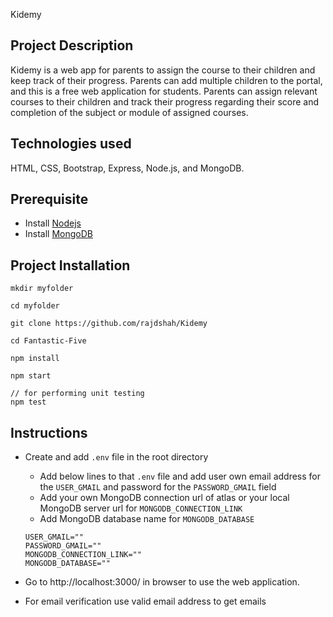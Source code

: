 
Kidemy

## Project Description

Kidemy is a web app for parents to assign the course to their children and keep track of their progress. Parents can add multiple children to the portal, and this is a free web application for students. Parents can assign relevant courses to their children and track their progress regarding their score and completion of the subject or module of assigned courses.

## Technologies used

HTML, CSS, Bootstrap, Express, Node.js, and MongoDB.

## Prerequisite

-   Install [Nodejs](https://nodejs.org/en/download/)
-   Install [MongoDB](https://www.mongodb.com/try/download/community)

## Project Installation

```
mkdir myfolder

cd myfolder

git clone https://github.com/rajdshah/Kidemy

cd Fantastic-Five

npm install

npm start

// for performing unit testing
npm test
```

## Instructions

-   Create and add `.env` file in the root directory

    -   Add below lines to that `.env` file and add user own email address for the `USER_GMAIL` and password for the `PASSWORD_GMAIL` field
    -   Add your own MongoDB connection url of atlas or your local MongoDB server url for `MONGODB_CONNECTION_LINK`
    -   Add MongoDB database name for `MONGODB_DATABASE`

    ```
    USER_GMAIL=""
    PASSWORD_GMAIL=""
    MONGODB_CONNECTION_LINK=""
    MONGODB_DATABASE=""
    ```

-   Go to http://localhost:3000/ in browser to use the web application.

-   For email verification use valid email address to get emails
